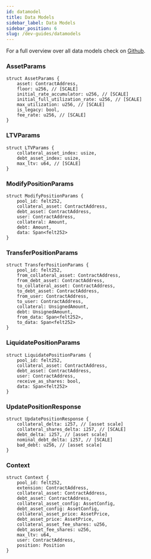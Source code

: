 ```yaml
---
id: datamodel
title: Data Models
sidebar_label: Data Models
sidebar_position: 6
slug: /dev-guides/datamodels
---
```


For a full overview over all data models check on [Github](https://github.com/vesuxyz/vesu-v1/blob/main/src/data_model.cairo).

### AssetParams

```
struct AssetParams {
    asset: ContractAddress,
    floor: u256, // [SCALE]
    initial_rate_accumulator: u256, // [SCALE]
    initial_full_utilization_rate: u256, // [SCALE]
    max_utilization: u256, // [SCALE]
    is_legacy: bool,
    fee_rate: u256, // [SCALE]
}
```

### LTVParams

```
struct LTVParams {
    collateral_asset_index: usize,
    debt_asset_index: usize,
    max_ltv: u64, // [SCALE]
}
```

### ModifyPositionParams

```
struct ModifyPositionParams {
    pool_id: felt252,
    collateral_asset: ContractAddress,
    debt_asset: ContractAddress,
    user: ContractAddress,
    collateral: Amount,
    debt: Amount,
    data: Span<felt252>
}
```

### TransferPositionParams

```
struct TransferPositionParams {
    pool_id: felt252,
    from_collateral_asset: ContractAddress,
    from_debt_asset: ContractAddress,
    to_collateral_asset: ContractAddress,
    to_debt_asset: ContractAddress,
    from_user: ContractAddress,
    to_user: ContractAddress,
    collateral: UnsignedAmount,
    debt: UnsignedAmount,
    from_data: Span<felt252>,
    to_data: Span<felt252>
}
```

### LiquidatePositionParams

```
struct LiquidatePositionParams {
    pool_id: felt252,
    collateral_asset: ContractAddress,
    debt_asset: ContractAddress,
    user: ContractAddress,
    receive_as_shares: bool,
    data: Span<felt252>
}
```

### UpdatePositionResponse

```
struct UpdatePositionResponse {
    collateral_delta: i257, // [asset scale]
    collateral_shares_delta: i257, // [SCALE]
    debt_delta: i257, // [asset scale]
    nominal_debt_delta: i257, // [SCALE]
    bad_debt: u256, // [asset scale]
}
```

### Context

```
struct Context {
    pool_id: felt252,
    extension: ContractAddress,
    collateral_asset: ContractAddress,
    debt_asset: ContractAddress,
    collateral_asset_config: AssetConfig,
    debt_asset_config: AssetConfig,
    collateral_asset_price: AssetPrice,
    debt_asset_price: AssetPrice,
    collateral_asset_fee_shares: u256,
    debt_asset_fee_shares: u256,
    max_ltv: u64,
    user: ContractAddress,
    position: Position
}

```
